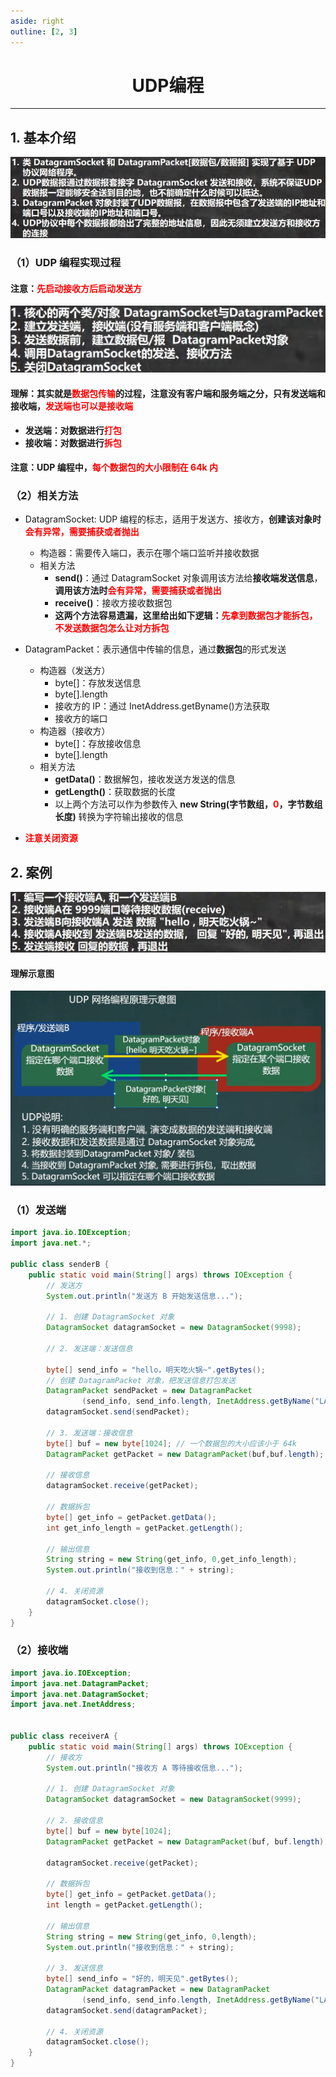 ```yaml
---
aside: right
outline: [2, 3]
---
```


<h1 style="text-align: center; font-weight: bold;">UDP编程</h1>

---

## 1. 基本介绍

![alt text](UDP编程基本介绍.png)

### （1）UDP 编程实现过程

#### 注意：<span style="color:red;font-weight:bold">先启动接收方后启动发送方</span>

![alt text](UDP编程过程.png)

#### 理解：其实就是<span style="color:red;font-weight:bold">数据包传输</span>的过程，注意没有客户端和服务端之分，只有发送端和接收端，<span style="color:red;font-weight:bold">发送端也可以是接收端</span>

- **发送端：对数据进行**<span style="color:red;font-weight:bold">打包</span>
- **接收端：对数据进行**<span style="color:red;font-weight:bold">拆包</span>

#### 注意：UDP 编程中，<span style="color:red;font-weight:bold">每个数据包的大小限制在 64k 内</span>

### （2）相关方法

- DatagramSocket: UDP 编程的标志，适用于发送方、接收方，**创建该对象时**<span style="color:red;font-weight:bold">会有异常，需要捕获或者抛出</span>

  - 构造器：需要传入端口，表示在哪个端口监听并接收数据
  - 相关方法
    - **send()**：通过 DatagramSocket 对象调用该方法给**接收端发送信息**，**调用该方法时**<span style="color:red;font-weight:bold">会有异常，需要捕获或者抛出</span>
    - **receive()**：接收方接收数据包
    - **这两个方法容易遗漏，这里给出如下逻辑：**<span style="color:red;font-weight:bold">先拿到数据包才能拆包，不发送数据包怎么让对方拆包</span>

- DatagramPacket：表示通信中传输的信息，通过**数据包**的形式发送
  - 构造器（发送方）
    - byte[]：存放发送信息
    - byte[].length
    - 接收方的 IP：通过 InetAddress.getByname()方法获取
    - 接收方的端口
  - 构造器（接收方）
    - byte[]：存放接收信息
    - byte[].length
  - 相关方法
    - **getData()**：数据解包，接收发送方发送的信息
    - **getLength()**：获取数据的长度
    - 以上两个方法可以作为参数传入 **new String(字节数组，<span style="color:red;font-weight:bold">0</span>，字节数组长度)** 转换为字符输出接收的信息
- <span style="color:red;font-weight:bold">注意关闭资源</span>

## 2. 案例

![alt text](UDP案例.png)

#### 理解示意图

![alt text](UDP案例理解.png)

### （1）发送端

```java
import java.io.IOException;
import java.net.*;

public class senderB {
    public static void main(String[] args) throws IOException {
        // 发送方
        System.out.println("发送方 B 开始发送信息...");

        // 1. 创建 DatagramSocket 对象
        DatagramSocket datagramSocket = new DatagramSocket(9998);

        // 2. 发送端：发送信息

        byte[] send_info = "hello，明天吃火锅~".getBytes();
        // 创建 DatagramPacket 对象，把发送信息打包发送
        DatagramPacket sendPacket = new DatagramPacket
                (send_info, send_info.length, InetAddress.getByName("LAPTOP-E8O2B4GK"), 9999);
        datagramSocket.send(sendPacket);

        // 3. 发送端：接收信息
        byte[] buf = new byte[1024]; // 一个数据包的大小应该小于 64k
        DatagramPacket getPacket = new DatagramPacket(buf,buf.length);

        // 接收信息
        datagramSocket.receive(getPacket);

        // 数据拆包
        byte[] get_info = getPacket.getData();
        int get_info_length = getPacket.getLength();

        // 输出信息
        String string = new String(get_info, 0,get_info_length);
        System.out.println("接收到信息：" + string);

        // 4. 关闭资源
        datagramSocket.close();
    }
}
```

### （2）接收端

```java
import java.io.IOException;
import java.net.DatagramPacket;
import java.net.DatagramSocket;
import java.net.InetAddress;


public class receiverA {
    public static void main(String[] args) throws IOException {
        // 接收方
        System.out.println("接收方 A 等待接收信息...");

        // 1. 创建 DatagramSocket 对象
        DatagramSocket datagramSocket = new DatagramSocket(9999);

        // 2. 接收信息
        byte[] buf = new byte[1024];
        DatagramPacket getPacket = new DatagramPacket(buf, buf.length);

        datagramSocket.receive(getPacket);

        // 数据拆包
        byte[] get_info = getPacket.getData();
        int length = getPacket.getLength();

        // 输出信息
        String string = new String(get_info, 0,length);
        System.out.println("接收到信息：" + string);

        // 3. 发送信息
        byte[] send_info = "好的，明天见".getBytes();
        DatagramPacket datagramPacket = new DatagramPacket
                (send_info, send_info.length, InetAddress.getByName("LAPTOP-E8O2B4GK"), 9998);
        datagramSocket.send(datagramPacket);

        // 4. 关闭资源
        datagramSocket.close();
    }
}
```
